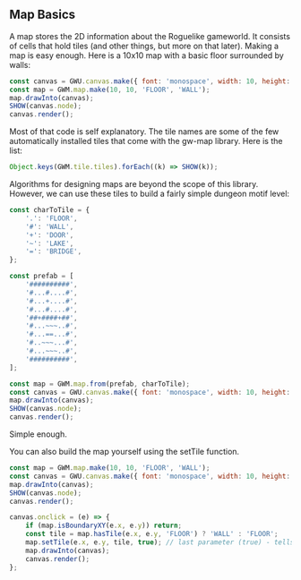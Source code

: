 ## Map Basics

A map stores the 2D information about the Roguelike gameworld. It consists of cells that hold tiles (and other things, but more on that later). Making a map is easy enough. Here is a 10x10 map with a basic floor surrounded by walls:

```js
const canvas = GWU.canvas.make({ font: 'monospace', width: 10, height: 10 });
const map = GWM.map.make(10, 10, 'FLOOR', 'WALL');
map.drawInto(canvas);
SHOW(canvas.node);
canvas.render();
```

Most of that code is self explanatory. The tile names are some of the few automatically installed tiles that come with the gw-map library. Here is the list:

```js
Object.keys(GWM.tile.tiles).forEach((k) => SHOW(k));
```

Algorithms for designing maps are beyond the scope of this library. However, we can use these tiles to build a fairly simple dungeon motif level:

```js
const charToTile = {
    '.': 'FLOOR',
    '#': 'WALL',
    '+': 'DOOR',
    '~': 'LAKE',
    '=': 'BRIDGE',
};

const prefab = [
    '##########',
    '#...#....#',
    '#...+....#',
    '#...#....#',
    '##+####+##',
    '#...~~~..#',
    '#...==...#',
    '#..~~~...#',
    '#...~~~..#',
    '##########',
];

const map = GWM.map.from(prefab, charToTile);
const canvas = GWU.canvas.make({ font: 'monospace', width: 10, height: 10 });
map.drawInto(canvas);
SHOW(canvas.node);
canvas.render();
```

Simple enough.

You can also build the map yourself using the setTile function.

```js
const map = GWM.map.make(10, 10, 'FLOOR', 'WALL');
const canvas = GWU.canvas.make({ font: 'monospace', width: 10, height: 10 });
map.drawInto(canvas);
SHOW(canvas.node);
canvas.render();

canvas.onclick = (e) => {
    if (map.isBoundaryXY(e.x, e.y)) return;
    const tile = map.hasTile(e.x, e.y, 'FLOOR') ? 'WALL' : 'FLOOR';
    map.setTile(e.x, e.y, tile, true); // last parameter (true) - tells the map to force the tile (ignore priority logic, etc...)
    map.drawInto(canvas);
    canvas.render();
};
```
